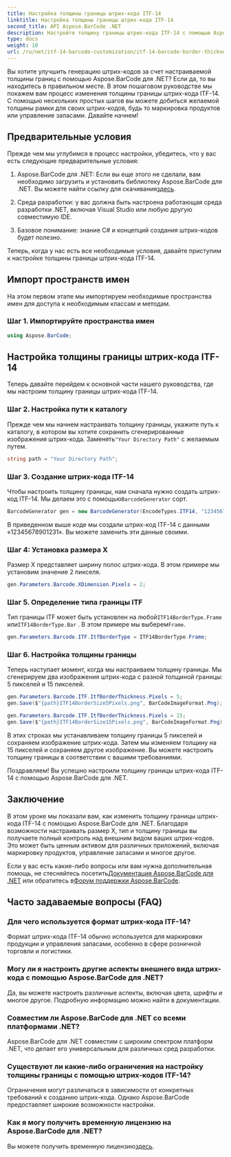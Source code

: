```yaml
---
title: Настройка толщины границы штрих-кода ITF-14
linktitle: Настройка толщины границы штрих-кода ITF-14
second_title: API Aspose.BarCode .NET
description: Настройте толщину границы штрих-кода ITF-14 с помощью Aspose.BarCode для .NET. Пошаговое руководство по созданию бесшовного штрих-кода.
type: docs
weight: 10
url: /ru/net/itf-14-barcode-customization/itf-14-barcode-border-thickness-customization/
---
```


Вы хотите улучшить генерацию штрих-кодов за счет настраиваемой толщины границ с помощью Aspose.BarCode для .NET? Если да, то вы находитесь в правильном месте. В этом пошаговом руководстве мы покажем вам процесс изменения толщины границы штрих-кода ITF-14. С помощью нескольких простых шагов вы можете добиться желаемой толщины рамки для своих штрих-кодов, будь то маркировка продуктов или управление запасами. Давайте начнем!

## Предварительные условия

Прежде чем мы углубимся в процесс настройки, убедитесь, что у вас есть следующие предварительные условия:

1.  Aspose.BarCode для .NET: Если вы еще этого не сделали, вам необходимо загрузить и установить библиотеку Aspose.BarCode для .NET. Вы можете найти ссылку для скачивания[здесь](https://releases.aspose.com/barcode/net/).

2. Среда разработки: у вас должна быть настроена работающая среда разработки .NET, включая Visual Studio или любую другую совместимую IDE.

3. Базовое понимание: знание C# и концепций создания штрих-кодов будет полезно.

Теперь, когда у нас есть все необходимые условия, давайте приступим к настройке толщины границы штрих-кода ITF-14.

## Импорт пространств имен

На этом первом этапе мы импортируем необходимые пространства имен для доступа к необходимым классам и методам.

### Шаг 1. Импортируйте пространства имен

```csharp
using Aspose.BarCode;
```

## Настройка толщины границы штрих-кода ITF-14

Теперь давайте перейдем к основной части нашего руководства, где мы настроим толщину границы штрих-кода ITF-14.

### Шаг 2. Настройка пути к каталогу

 Прежде чем мы начнем настраивать толщину границы, укажите путь к каталогу, в котором вы хотите сохранить сгенерированные изображения штрих-кода. Заменять`"Your Directory Path"` с желаемым путем.

```csharp
string path = "Your Directory Path";
```

### Шаг 3. Создание штрих-кода ITF-14

 Чтобы настроить толщину границы, нам сначала нужно создать штрих-код ITF-14. Мы делаем это с помощью`BarcodeGenerator` сорт.

```csharp
BarcodeGenerator gen = new BarcodeGenerator(EncodeTypes.ITF14, "12345678901231");
```

В приведенном выше коде мы создали штрих-код ITF-14 с данными «12345678901231». Вы можете заменить эти данные своими.

### Шаг 4: Установка размера X

Размер X представляет ширину полос штрих-кода. В этом примере мы установим значение 2 пикселя.

```csharp
gen.Parameters.Barcode.XDimension.Pixels = 2;
```

### Шаг 5. Определение типа границы ITF

 Тип границы ITF может быть установлен на любой`ITF14BorderType.Frame` или`ITF14BorderType.Bar` . В этом примере мы выберем`Frame`.

```csharp
gen.Parameters.Barcode.ITF.ItfBorderType = ITF14BorderType.Frame;
```

### Шаг 6. Настройка толщины границы

Теперь наступает момент, когда мы настраиваем толщину границы. Мы сгенерируем два изображения штрих-кода с разной толщиной границы: 5 пикселей и 15 пикселей.

```csharp
gen.Parameters.Barcode.ITF.ItfBorderThickness.Pixels = 5;
gen.Save($"{path}ITF14BorderSize5Pixels.png", BarCodeImageFormat.Png);

gen.Parameters.Barcode.ITF.ItfBorderThickness.Pixels = 15;
gen.Save($"{path}ITF14BorderSize15Pixels.png", BarCodeImageFormat.Png);
```

В этих строках мы устанавливаем толщину границы 5 пикселей и сохраняем изображение штрих-кода. Затем мы изменяем толщину на 15 пикселей и сохраняем другое изображение. Вы можете настроить толщину границы в соответствии с вашими требованиями.

Поздравляем! Вы успешно настроили толщину границы штрих-кода ITF-14 с помощью Aspose.BarCode для .NET.

## Заключение

В этом уроке мы показали вам, как изменить толщину границы штрих-кода ITF-14 с помощью Aspose.BarCode для .NET. Благодаря возможности настраивать размер X, тип и толщину границы вы получаете полный контроль над внешним видом ваших штрих-кодов. Это может быть ценным активом для различных приложений, включая маркировку продуктов, управление запасами и многое другое.

 Если у вас есть какие-либо вопросы или вам нужна дополнительная помощь, не стесняйтесь посетить[Документация Aspose.BarCode для .NET](https://reference.aspose.com/barcode/net/) или обратитесь в[Форум поддержки Aspose.BarCode](https://forum.aspose.com/c/barcode/13).

## Часто задаваемые вопросы (FAQ)

### Для чего используется формат штрих-кода ITF-14?
Формат штрих-кода ITF-14 обычно используется для маркировки продукции и управления запасами, особенно в сфере розничной торговли и логистики.

### Могу ли я настроить другие аспекты внешнего вида штрих-кода с помощью Aspose.BarCode для .NET?
Да, вы можете настроить различные аспекты, включая цвета, шрифты и многое другое. Подробную информацию можно найти в документации.

### Совместим ли Aspose.BarCode для .NET со всеми платформами .NET?
Aspose.BarCode для .NET совместим с широким спектром платформ .NET, что делает его универсальным для различных сред разработки.

### Существуют ли какие-либо ограничения на настройку толщины границы с помощью штрих-кодов ITF-14?
Ограничения могут различаться в зависимости от конкретных требований к созданию штрих-кода. Однако Aspose.BarCode предоставляет широкие возможности настройки.

### Как я могу получить временную лицензию на Aspose.BarCode для .NET?
 Вы можете получить временную лицензию[здесь](https://purchase.aspose.com/temporary-license/).